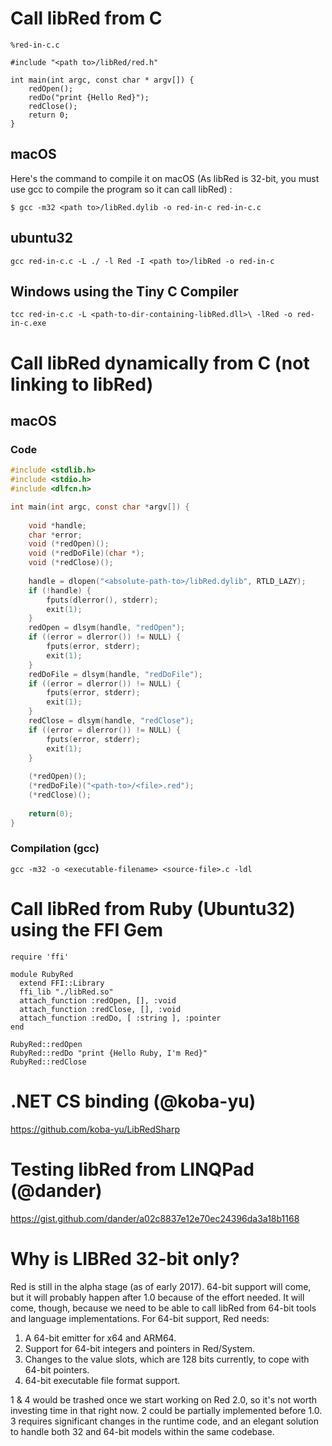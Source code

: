 # Call libRed from C 

`%red-in-c.c`
```
#include "<path to>/libRed/red.h"

int main(int argc, const char * argv[]) {
    redOpen();
    redDo("print {Hello Red}");
    redClose();
    return 0;
}
```

## macOS
Here's the command to compile it on macOS (As libRed is 32-bit, you must use gcc to compile the program so it can call libRed) :
```
$ gcc -m32 <path to>/libRed.dylib -o red-in-c red-in-c.c
```

## ubuntu32
```
gcc red-in-c.c -L ./ -l Red -I <path to>/libRed -o red-in-c
```

## Windows using the Tiny C Compiler
```
tcc red-in-c.c -L <path-to-dir-containing-libRed.dll>\ -lRed -o red-in-c.exe
```

# Call libRed dynamically from C (not linking to libRed)

## macOS

### Code
```c
#include <stdlib.h>
#include <stdio.h>
#include <dlfcn.h>

int main(int argc, const char *argv[]) {
    
    void *handle;
    char *error;
    void (*redOpen)();
    void (*redDoFile)(char *);
    void (*redClose)();
    
    handle = dlopen("<absolute-path-to>/libRed.dylib", RTLD_LAZY);
    if (!handle) {
        fputs(dlerror(), stderr);
        exit(1);
    }
    redOpen = dlsym(handle, "redOpen");
    if ((error = dlerror()) != NULL) {
        fputs(error, stderr);
        exit(1);
    } 
    redDoFile = dlsym(handle, "redDoFile");
    if ((error = dlerror()) != NULL) {
        fputs(error, stderr);
        exit(1);
    } 
    redClose = dlsym(handle, "redClose");
    if ((error = dlerror()) != NULL) {
        fputs(error, stderr);
        exit(1);
    } 
    
    (*redOpen)();
    (*redDoFile)("<path-to>/<file>.red");
    (*redClose)();
    
    return(0);
}
```
### Compilation (gcc)
```text
gcc -m32 -o <executable-filename> <source-file>.c -ldl

```
# Call libRed from Ruby (Ubuntu32) using the FFI Gem

```
require 'ffi'

module RubyRed
  extend FFI::Library
  ffi_lib "./libRed.so"
  attach_function :redOpen, [], :void
  attach_function :redClose, [], :void
  attach_function :redDo, [ :string ], :pointer
end

RubyRed::redOpen
RubyRed::redDo "print {Hello Ruby, I'm Red}"
RubyRed::redClose
```

# .NET CS binding (@koba-yu)

https://github.com/koba-yu/LibRedSharp

# Testing libRed from LINQPad (@dander)

https://gist.github.com/dander/a02c8837e12e70ec24396da3a18b1168

# Why is LIBRed 32-bit only?

Red is still in the alpha stage (as of early 2017). 64-bit support will come, but it will probably happen after 1.0 because of the effort needed. It will come, though, because we need to be able to call libRed from 64-bit tools and language implementations. For 64-bit support, Red needs:

1. A 64-bit emitter for x64 and ARM64.
2. Support for 64-bit integers and pointers in Red/System.
3. Changes to the value slots, which are 128 bits currently, to cope with 64-bit pointers.
4. 64-bit executable file format support.

1 & 4 would be trashed once we start working on Red 2.0, so it's not worth investing time in that right now. 2 could be partially implemented before 1.0. 3 requires significant changes in the runtime code, and an elegant solution to handle both 32 and 64-bit models within the same codebase.